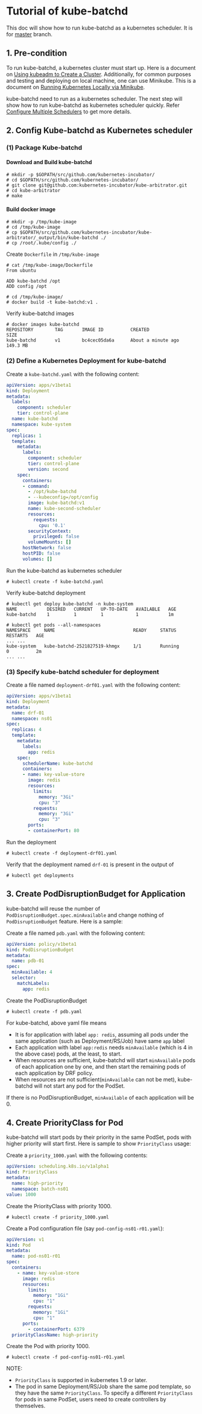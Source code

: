 # Tutorial of kube-batchd

This doc will show how to run kube-batchd as a kubernetes scheduler. It is for [master](https://github.com/kubernetes-incubator/kube-arbitrator/tree/master) branch.

## 1. Pre-condition
To run kube-batchd, a kubernetes cluster must start up. Here is a document on [Using kubeadm to Create a Cluster](https://kubernetes.io/docs/setup/independent/create-cluster-kubeadm/). Additionally, for common purposes and testing and deploying on local machine, one can use Minikube. This is a document on [Running Kubernetes Locally via Minikube](https://kubernetes.io/docs/getting-started-guides/minikube/).

kube-batchd need to run as a kubernetes scheduler. The next step will show how to run kube-batchd as kubernetes scheduler quickly. Refer [Configure Multiple Schedulers](https://kubernetes.io/docs/tasks/administer-cluster/configure-multiple-schedulers/) to get more details.

## 2. Config Kube-batchd as Kubernetes scheduler

### (1) Package Kube-batchd

#### Download and Build kube-batchd

```
# mkdir -p $GOPATH/src/github.com/kubernetes-incubator/
# cd $GOPATH/src/github.com/kubernetes-incubator/
# git clone git@github.com:kubernetes-incubator/kube-arbitrator.git
# cd kube-arbitrator
# make
```

#### Build docker image

```
# mkdir -p /tmp/kube-image
# cd /tmp/kube-image
# cp $GOPATH/src/github.com/kubernetes-incubator/kube-arbitrator/_output/bin/kube-batchd ./
# cp /root/.kube/config ./
```

Create `Dockerfile` in `/tmp/kube-image`

```
# cat /tmp/kube-image/Dockerfile
From ubuntu

ADD kube-batchd /opt
ADD config /opt

# cd /tmp/kube-image/
# docker build -t kube-batchd:v1 .
```

Verify kube-batchd images

```
# docker images kube-batchd
REPOSITORY        TAG       IMAGE ID          CREATED              SIZE
kube-batchd       v1        bc4cec05da6a      About a minute ago   149.3 MB
```

### (2) Define a Kubernetes Deployment for kube-batchd

Create a `kube-batchd.yaml` with the following content:

```yaml
apiVersion: apps/v1beta1
kind: Deployment
metadata:
  labels:
    component: scheduler
    tier: control-plane
  name: kube-batchd
  namespace: kube-system
spec:
  replicas: 1
  template:
    metadata:
      labels:
        component: scheduler
        tier: control-plane
        version: second
    spec:
      containers:
      - command:
        - /opt/kube-batchd
        - --kubeconfig=/opt/config
        image: kube-batchd:v1
        name: kube-second-scheduler
        resources:
          requests:
            cpu: '0.1'
        securityContext:
          privileged: false
        volumeMounts: []
      hostNetwork: false
      hostPID: false
      volumes: []
```

Run the kube-batchd as kubernetes scheduler

```
# kubectl create -f kube-batchd.yaml
```

Verify kube-batchd deployment

```
# kubectl get deploy kube-batchd -n kube-system
NAME           DESIRED   CURRENT   UP-TO-DATE   AVAILABLE   AGE
kube-batchd    1         1         1            1           1m

# kubectl get pods --all-namespaces
NAMESPACE     NAME                             READY     STATUS       RESTARTS   AGE
... ...
kube-system   kube-batchd-2521827519-khmgx     1/1       Running      0          2m
... ...
```

### (3) Specify kube-batchd scheduler for deployment

Create a file named `deployment-drf01.yaml` with the following content:

```yaml
apiVersion: apps/v1beta1
kind: Deployment
metadata:
  name: drf-01
  namespace: ns01
spec:
  replicas: 4
  template:
    metadata:
      labels:
        app: redis
    spec:
      schedulerName: kube-batchd
      containers:
      - name: key-value-store
        image: redis
        resources:
          limits:
            memory: "3Gi"
            cpu: "3"
          requests:
            memory: "3Gi"
            cpu: "3"
        ports:
        - containerPort: 80
```

Run the deployment

```
# kubectl create -f deployment-drf01.yaml
```

Verify that the deployment named `drf-01` is present in the output of
```
# kubectl get deployments
```

## 3. Create PodDisruptionBudget for Application

kube-batchd will reuse the number of `PodDisruptionBudget.spec.minAvailable` and change nothing of `PodDisruptionBudget` feature. Here is a sample:

Create a file named `pdb.yaml` with the following content:

```yaml
apiVersion: policy/v1beta1
kind: PodDisruptionBudget
metadata:
  name: pdb-01
spec:
  minAvailable: 4
  selector:
    matchLabels:
      app: redis
```

Create the PodDisruptionBudget

```
# kubectl create -f pdb.yaml
```

For kube-batchd, above yaml file means

* It is for application with label `app: redis`, assuming all pods under the same application (such as Deployment/RS/Job) have same `app` label
* Each application with label `app:redis` needs `minAvailable` (which is 4 in the above case) pods, at the least, to start.
* When resources are sufficient, kube-batchd will start `minAvailable` pods of each application one by one, and then start the remaining pods of each application by DRF policy.
* When resources are not sufficient(`minAvailable` can not be met), kube-batchd will not start any pod for the PodSet.

If there is no PodDisruptionBudget, `minAvailable` of each application will be 0.


## 4. Create PriorityClass for Pod

kube-batchd will start pods by their priority in the same PodSet, pods with higher priority will start first. Here is sample to show `PriorityClass` usage:

Create a `priority_1000.yaml` with the following contents:

```yaml
apiVersion: scheduling.k8s.io/v1alpha1
kind: PriorityClass
metadata:
  name: high-priority
  namespace: batch-ns01
value: 1000
```

Create the PriorityClass with priority 1000.

```
# kubectl create -f priority_1000.yaml
```

Create a Pod configuration file (say `pod-config-ns01-r01.yaml`):

```yaml
apiVersion: v1
kind: Pod
metadata:
  name: pod-ns01-r01
spec:
  containers:
    - name: key-value-store
      image: redis
      resources:
        limits:
          memory: "1Gi"
          cpu: "1"
        requests:
          memory: "1Gi"
          cpu: "1"
      ports:
        - containerPort: 6379
  priorityClassName: high-priority
```

Create the Pod with priority 1000.

```
# kubectl create -f pod-config-ns01-r01.yaml
```


NOTE:

* `PriorityClass` is supported in kubernetes 1.9 or later.
* The pod in same Deployment/RS/Job share the same pod template, so they have the same `PriorityClass`. To specify a different `PriorityClass` for pods in same PodSet, users need to create controllers by themselves.
